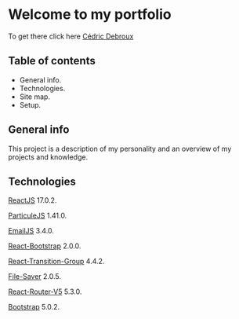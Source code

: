# Welcome to my portfolio

To get there click here [Cédric Debroux](https://cedric-debroux.be)

## Table of contents

  - General info.
  - Technologies.
  - Site map.
  - Setup.

## General info

This project is a description of my personality and an overview of my projects and knowledge.

## Technologies

[ReactJS](https://fr.reactjs.org/) 17.0.2.

[ParticuleJS](https://particles.js.org/) 1.41.0.

[EmailJS](https://www.emailjs.com/) 3.4.0.

[React-Bootstrap](https://react-bootstrap.github.io/) 2.0.0.

[React-Transition-Group](https://reactcommunity.org/react-transition-group/) 4.4.2.

[File-Saver](https://www.npmjs.com/package/file-saver) 2.0.5.

[React-Router-V5](https://reactrouter.com/) 5.3.0.

[Bootstrap](https://getbootstrap.com/) 5.0.2.
